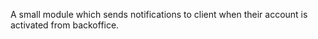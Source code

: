 A small module which sends notifications to client when their account is activated from backoffice.
